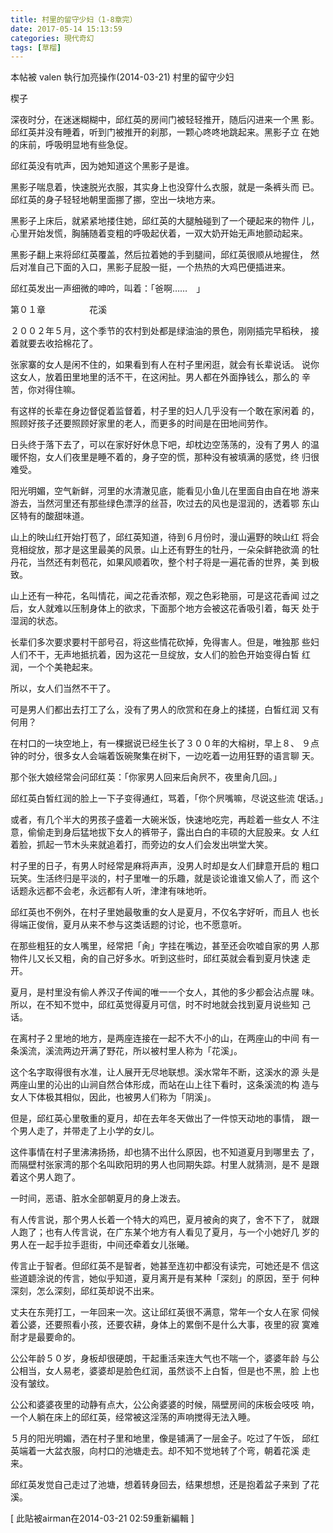 ```yaml
---
title: 村里的留守少妇（1-8章完）
date: 2017-05-14 15:13:59
categories: 現代奇幻
tags: [草榴]
---
```

本帖被 valen 執行加亮操作(2014-03-21)
村里的留守少妇



楔子

深夜时分，在迷迷糊糊中，邱红英的房间门被轻轻推开，随后闪进来一个黑
影。邱红英并没有睡着，听到门被推开的刹那，一颗心咚咚地跳起来。黑影子立
在她的床前，呼吸明显地有些急促。

邱红英没有吭声，因为她知道这个黑影子是谁。

黑影子喘息着，快速脱光衣服，其实身上也没穿什么衣服，就是一条裤头而
已。邱红英的身子轻轻地朝里面挪了挪，空出一块地方来。

黑影子上床后，就紧紧地搂住她，邱红英的大腿触碰到了一个硬起来的物件
儿，心里开始发慌，胸脯随着变粗的呼吸起伏着，一双大奶开始无声地颤动起来。

黑影子翻上来将邱红英覆盖，然后拉着她的手到腿间，邱红英很顺从地握住，
然后对准自己下面的入口，黑影子屁股一挺，一个热热的大鸡巴便插进来。

邱红英发出一声细微的呻吟，叫着：「爸啊……　」

第０１章　　　　　花溪

２００２年５月，这个季节的农村到处都是绿油油的景色，刚刚插完早稻秧，
接着就要去收拾棉花了。

张家寨的女人是闲不住的，如果看到有人在村子里闲逛，就会有长辈说话。
说你这女人，放着田里地里的活不干，在这闲扯。男人都在外面挣钱么，那么的
辛苦，你对得住嘛。

有这样的长辈在身边督促着监督着，村子里的妇人几乎没有一个敢在家闲着
的，照顾好孩子还要照顾好家里的老人，而更多的时间是在田地间劳作。

日头终于落下去了，可以在家好好休息下吧，却枕边空荡荡的，没有了男人
的温暖怀抱，女人们夜里是睡不着的，身子空的慌，那种没有被填满的感觉，终
归很难受。

阳光明媚，空气新鲜，河里的水清澈见底，能看见小鱼儿在里面自由自在地
游来游去，当然河里还有那些绿色漂浮的丝苔，吹过去的风也是湿润的，透着鄂
东山区特有的酸甜味道。

山上的映山红开始打苞了，邱红英知道，待到６月份时，漫山遍野的映山红
将会竞相绽放，那才是这里最美的风景。山上还有野生的牡丹，一朵朵鲜艳欲滴
的牡丹花，当然还有刺苞花，如果风顺着吹，整个村子将是一遍花香的世界，美
到极致。

山上还有一种花，名叫情花，闻之花香浓郁，观之色彩艳丽，可是这花香闻
过之后，女人就难以压制身体上的欲求，下面那个地方会被这花香吸引着，每天
处于湿润的状态。

长辈们多次要求要村干部号召，将这些情花砍掉，免得害人。但是，唯独那
些妇人们不干，无声地抵抗着，因为这花一旦绽放，女人们的脸色开始变得白皙
红润，一个个美艳起来。

所以，女人们当然不干了。

可是男人们都出去打工了么，没有了男人的欣赏和在身上的揉搓，白皙红润
又有何用？

在村口的一块空地上，有一棵据说已经生长了３００年的大榕树，早上８、
９点钟的时分，很多女人会端着饭碗聚集在树下，一边吃着一边用狂野的语言聊
天。

那个张大娘经常会问邱红英：「你家男人回来后肏屄不，夜里肏几回。」

邱红英白皙红润的脸上一下子变得通红，骂着，「你个屄嘴嘛，尽说这些流
氓话。」

或者，有几个半大的男孩子盛着一大碗米饭，快速地吃完，再趁着一些女人
不注意，偷偷走到身后猛地拔下女人的裤带子，露出白白的丰硕的大屁股来。女
人红着脸，抓起一节木头来就追着打，而旁边的女人们会发出哄堂大笑。

村子里的日子，有男人时经常是麻将声声，没男人时却是女人们肆意开启的
粗口玩笑。生活终归是平淡的，村子里唯一的乐趣，就是谈论谁谁又偷人了，而
这个话题永远都不会老，永远都有人听，津津有味地听。

邱红英也不例外，在村子里她最敬重的女人是夏月，不仅名字好听，而且人
也长得端正俊俏，夏月从来不参与这类话题的讨论，也不愿意听。

在那些粗狂的女人嘴里，经常把「肏」字挂在嘴边，甚至还会吹嘘自家的男
人那物件儿又长又粗，肏的自己好多水。听到这些时，邱红英就会看到夏月快速
走开。

夏月，是村里没有偷人养汉子传闻的唯一一个女人，其他的多少都会沾点腥
味。所以，在不知不觉中，邱红英觉得夏月可信，时不时地就会找到夏月说些知
己话。

在离村子２里地的地方，是两座连接在一起不大不小的山，在两座山的中间
有一条溪流，溪流两边开满了野花，所以被村里人称为「花溪」。

这个名字取得很有水准，让人展开无尽地联想。溪水常年不断，这溪水的源
头是两座山里的沁出的山涧自然合体形成，而站在山上往下看时，这条溪流的构
造与女人下体极其相似，因此，也被男人们称为「阴溪」。

但是，邱红英心里敬重的夏月，却在去年冬天做出了一件惊天动地的事情，
跟一个男人走了，并带走了上小学的女儿。

这件事情在村子里沸沸扬扬，却也猜不出什么原因，也不知道夏月到哪里去
了，而隔壁村张家湾的那个名叫欧阳玥的男人也同期失踪。村里人就猜测，是不
是跟着这个男人跑了。

一时间，恶语、脏水全部朝夏月的身上泼去。

有人传言说，那个男人长着一个特大的鸡巴，夏月被肏的爽了，舍不下了，
就跟人跑了；也有人传言说，在广东某个地方有人看见了夏月，与一个小她好几
岁的男人在一起手拉手逛街，中间还牵着女儿张曦。

传言止于智者。但邱红英不是智者，她甚至连初中都没有读完，可她还是不
信这些道聼涂说的传言，她似乎知道，夏月离开是有某种「深刻」的原因，至于
何种深刻，怎么深刻，邱红英却说不出来。

丈夫在东莞打工，一年回来一次。这让邱红英很不满意，常年一个女人在家
伺候着公婆，还要照看小孩，还要农耕，身体上的累倒不是什么大事，夜里的寂
寞难耐才是最要命的。

公公年龄５０岁，身板却很硬朗，干起重活来连大气也不喘一个，婆婆年龄
与公公相当，女人易老，婆婆却是脸色红润，虽然谈不上白皙，但是也不黑，脸
上也没有皱纹。

公公和婆婆夜里的动静有点大，公公肏婆婆的时候，隔壁房间的床板会吱吱
响，一个人躺在床上的邱红英，经常被这淫荡的声响搅得无法入睡。

５月的阳光明媚，洒在村子里和地里，像是铺满了一层金子。吃过了午饭，
邱红英端着一大盆衣服，向村口的池塘走去。却不知不觉地转了个弯，朝着花溪
走来。

邱红英发觉自己走过了池塘，想着转身回去，结果想想，还是抱着盆子来到
了花溪。


[ 此貼被airman在2014-03-21 02:59重新編輯 ]